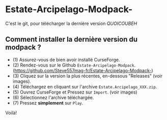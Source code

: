 # Estate-Arcipelago-Modpack-
C'est le git, pour télécharger la dernière version 
*QUOICOUBEH*

## __Comment installer la dernière version du modpack ?__
 
- (1)   Assurez-vous de bien avoir installé CurseForge. 
- (2)  Rendez-vous sur le Github `Estate-Arcipelago-Modpack`. (https://github.com/Steve557mag-fr/Estate-Arcipelago-Modpack-)
- (3)  Cliquez sur la version la plus récentes, en-dessous "Releases" (voir images).
- (4)  Téléchargez en cliquant sur l'archive `Estate.Arcipelago_XXX.zip`.
- (5)  Ouvrez CurseForge et Pressez sur `Import`. (voir images)
- (6) Sélectionnez l'archive téléchargée.
- (7) Pressez **simplement** sur `Play`. 

Voilà!
